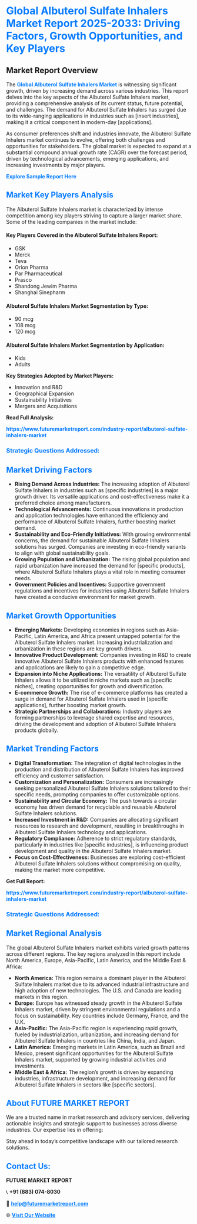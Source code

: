 <h1 style="color: #007BFF;">Global Albuterol Sulfate Inhalers Market Report 2025-2033: Driving Factors, Growth Opportunities, and Key Players</h1>

<section id="overview">
<h2>Market Report Overview</h2>
<p>The <a href="https://www.futuremarketreport.com/industry-report/albuterol-sulfate-inhalers-market" style="color: #007BFF; text-decoration: none;"><strong>Global Albuterol Sulfate Inhalers Market</strong></a> is witnessing significant growth, driven by increasing demand across various industries. This report delves into the key aspects of the Albuterol Sulfate Inhalers market, providing a comprehensive analysis of its current status, future potential, and challenges. The demand for Albuterol Sulfate Inhalers has surged due to its wide-ranging applications in industries such as [insert industries], making it a critical component in modern-day [applications].</p>
<p>As consumer preferences shift and industries innovate, the Albuterol Sulfate Inhalers market continues to evolve, offering both challenges and opportunities for stakeholders. The global market is expected to expand at a substantial compound annual growth rate (CAGR) over the forecast period, driven by technological advancements, emerging applications, and increasing investments by major players.</p>
</section>

<section id="overview">
<p><a href="https://www.futuremarketreport.com/request-sample/reportId=26022" style="color: #007BFF; text-decoration: none;"><strong>Explore Sample Report Here</strong></a></p>
</section>

<section id="key-players">
<h2 style="color: #007BFF;">Market Key Players Analysis</h2>
<p>The Albuterol Sulfate Inhalers market is characterized by intense competition among key players striving to capture a larger market share. Some of the leading companies in the market include:</p>
<h4>Key Players Covered in the Albuterol Sulfate Inhalers Report:</h4>
<ul><li>GSK</li><li>Merck</li><li>Teva</li><li>Orion Pharma</li><li>Par Pharmaceutical</li><li>Prasco</li><li>Shandong Jewim Pharma</li><li>Shanghai Sinepharm</li></ul>
<h4>Albuterol Sulfate Inhalers Market Segmentation by Type:</h4>
<ul><li>90 mcg</li><li>108 mcg</li><li>120 mcg</li></ul>

<h4>Albuterol Sulfate Inhalers Market Segmentation by Application:</h4>
<ul><li>Kids</li><li>Adults</li></ul>
<p><strong>Key Strategies Adopted by Market Players:</strong></p>
<ul>
<li>Innovation and R&D</li>
<li>Geographical Expansion</li>
<li>Sustainability Initiatives</li>
<li>Mergers and Acquisitions</li>
</ul>
</section>

<section>
<p><strong>Read Full Analysis: </strong></p><a href="https://www.futuremarketreport.com/industry-report/albuterol-sulfate-inhalers-market" style="color: #007BFF; text-decoration: none;"><strong>https://www.futuremarketreport.com/industry-report/albuterol-sulfate-inhalers-market</strong></a>
<h3 style="color: #007BFF;">Strategic Questions Addressed:</h3>
</section>

<section id="driving-factors">
<h2 style="color: #007BFF;">Market Driving Factors</h2>
<ul>
<li><strong>Rising Demand Across Industries:</strong> The increasing adoption of Albuterol Sulfate Inhalers in industries such as [specific industries] is a major growth driver. Its versatile applications and cost-effectiveness make it a preferred choice among manufacturers.</li>
<li><strong>Technological Advancements:</strong> Continuous innovations in production and application technologies have enhanced the efficiency and performance of Albuterol Sulfate Inhalers, further boosting market demand.</li>
<li><strong>Sustainability and Eco-Friendly Initiatives:</strong> With growing environmental concerns, the demand for sustainable Albuterol Sulfate Inhalers solutions has surged. Companies are investing in eco-friendly variants to align with global sustainability goals.</li>
<li><strong>Growing Population and Urbanization:</strong> The rising global population and rapid urbanization have increased the demand for [specific products], where Albuterol Sulfate Inhalers plays a vital role in meeting consumer needs.</li>
<li><strong>Government Policies and Incentives:</strong> Supportive government regulations and incentives for industries using Albuterol Sulfate Inhalers have created a conducive environment for market growth.</li>
</ul>
</section>

<section id="growth-opportunities">
<h2 style="color: #007BFF;">Market Growth Opportunities</h2>
<ul>
<li><strong>Emerging Markets:</strong> Developing economies in regions such as Asia-Pacific, Latin America, and Africa present untapped potential for the Albuterol Sulfate Inhalers market. Increasing industrialization and urbanization in these regions are key growth drivers.</li>
<li><strong>Innovative Product Development:</strong> Companies investing in R&D to create innovative Albuterol Sulfate Inhalers products with enhanced features and applications are likely to gain a competitive edge.</li>
<li><strong>Expansion into Niche Applications:</strong> The versatility of Albuterol Sulfate Inhalers allows it to be utilized in niche markets such as [specific niches], creating opportunities for growth and diversification.</li>
<li><strong>E-commerce Growth:</strong> The rise of e-commerce platforms has created a surge in demand for Albuterol Sulfate Inhalers used in [specific applications], further boosting market growth.</li>
<li><strong>Strategic Partnerships and Collaborations:</strong> Industry players are forming partnerships to leverage shared expertise and resources, driving the development and adoption of Albuterol Sulfate Inhalers products globally.</li>
</ul>
</section>

<section id="trending-factors">
<h2 style="color: #007BFF;">Market Trending Factors</h2>
<ul>
<li><strong>Digital Transformation:</strong> The integration of digital technologies in the production and distribution of Albuterol Sulfate Inhalers has improved efficiency and customer satisfaction.</li>
<li><strong>Customization and Personalization:</strong> Consumers are increasingly seeking personalized Albuterol Sulfate Inhalers solutions tailored to their specific needs, prompting companies to offer customizable options.</li>
<li><strong>Sustainability and Circular Economy:</strong> The push towards a circular economy has driven demand for recyclable and reusable Albuterol Sulfate Inhalers solutions.</li>
<li><strong>Increased Investment in R&D:</strong> Companies are allocating significant resources to research and development, resulting in breakthroughs in Albuterol Sulfate Inhalers technology and applications.</li>
<li><strong>Regulatory Compliance:</strong> Adherence to strict regulatory standards, particularly in industries like [specific industries], is influencing product development and quality in the Albuterol Sulfate Inhalers market.</li>
<li><strong>Focus on Cost-Effectiveness:</strong> Businesses are exploring cost-efficient Albuterol Sulfate Inhalers solutions without compromising on quality, making the market more competitive.</li>
</ul>
</section>

<section>
<p><strong>Get Full Report: </strong></p><a href="https://www.futuremarketreport.com/industry-report/albuterol-sulfate-inhalers-market" style="color: #007BFF; text-decoration: none;"><strong>https://www.futuremarketreport.com/industry-report/albuterol-sulfate-inhalers-market</strong></a>
<h3 style="color: #007BFF;">Strategic Questions Addressed:</h3>
</section>


<section id="regional-analysis">
<h2 style="color: #007BFF;">Market Regional Analysis</h2>
<p>The global Albuterol Sulfate Inhalers market exhibits varied growth patterns across different regions. The key regions analyzed in this report include North America, Europe, Asia-Pacific, Latin America, and the Middle East & Africa:</p>
<ul>
<li><strong>North America:</strong> This region remains a dominant player in the Albuterol Sulfate Inhalers market due to its advanced industrial infrastructure and high adoption of new technologies. The U.S. and Canada are leading markets in this region.</li>
<li><strong>Europe:</strong> Europe has witnessed steady growth in the Albuterol Sulfate Inhalers market, driven by stringent environmental regulations and a focus on sustainability. Key countries include Germany, France, and the U.K.</li>
<li><strong>Asia-Pacific:</strong> The Asia-Pacific region is experiencing rapid growth, fueled by industrialization, urbanization, and increasing demand for Albuterol Sulfate Inhalers in countries like China, India, and Japan.</li>
<li><strong>Latin America:</strong> Emerging markets in Latin America, such as Brazil and Mexico, present significant opportunities for the Albuterol Sulfate Inhalers market, supported by growing industrial activities and investments.</li>
<li><strong>Middle East & Africa:</strong> The region’s growth is driven by expanding industries, infrastructure development, and increasing demand for Albuterol Sulfate Inhalers in sectors like [specific sectors].</li>
</ul>
</section>

<footer>
<h2 style="color: #007BFF;">About FUTURE MARKET REPORT</h2>
<p>We are a trusted name in market research and advisory services, delivering actionable insights and strategic support to businesses across diverse industries. Our expertise lies in offering:</p>

<p>Stay ahead in today’s competitive landscape with our tailored research solutions.</p>

<h2 style="color: #007BFF;">Contact Us:</h2>
<p><strong>FUTURE MARKET REPORT</strong></p>
<p>📞 <strong>+91 (883) 074-8030</strong></p>
<p>📧 <strong><a href="mailto:help@futuremarketreport.com" style="color: #007BFF;">help@futuremarketreport.com</a></strong></p>
<p>🌐 <strong><a href="https://www.futuremarketreport.com/" style="color: #007BFF;">Visit Our Website</a></strong></p>
</footer>